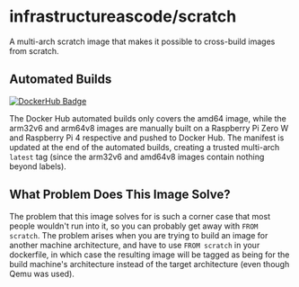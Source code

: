 # infrastructureascode/scratch

A multi-arch scratch image that makes it possible to cross-build images from scratch.

## Automated Builds

[![DockerHub Badge](https://dockeri.co/image/infrastructureascode/scratch)](https://hub.docker.com/r/infrastructureascode/scratch/)

The Docker Hub automated builds only covers the amd64 image, while the arm32v6 and arm64v8 images are manually built on a Raspberry Pi Zero W and Raspberry Pi 4 respective and pushed to Docker Hub.  The manifest is updated at the end of the automated builds, creating a trusted multi-arch `latest` tag (since the arm32v6 and amd64v8 images contain nothing beyond labels).

## What Problem Does This Image Solve?

The problem that this image solves for is such a corner case that most people wouldn't run into it, so you can probably get away with `FROM scratch`.  The problem arises when you are trying to build an image for another machine architecture, and have to use `FROM scratch` in your dockerfile, in which case the resulting image will be tagged as being for the build machine's architecture instead of the target architecture (even though Qemu was used).
